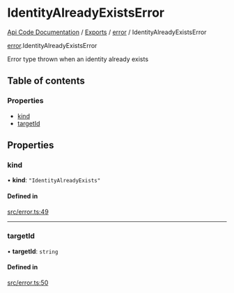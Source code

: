 # IdentityAlreadyExistsError
[Api Code Documentation](../README.md) / [Exports](../modules.md) / [error](../modules/error.md) / IdentityAlreadyExistsError

[error](../modules/error.md).IdentityAlreadyExistsError

Error type thrown when an identity already exists

## Table of contents

### Properties

- [kind](error.IdentityAlreadyExistsError.md#kind)
- [targetId](error.IdentityAlreadyExistsError.md#targetid)

## Properties

### kind

• **kind**: ``"IdentityAlreadyExists"``

#### Defined in

[src/error.ts:49](https://github.com/openkfw/TruBudget/blob/92640998/api/src/error.ts#L49)

___

### targetId

• **targetId**: `string`

#### Defined in

[src/error.ts:50](https://github.com/openkfw/TruBudget/blob/92640998/api/src/error.ts#L50)
